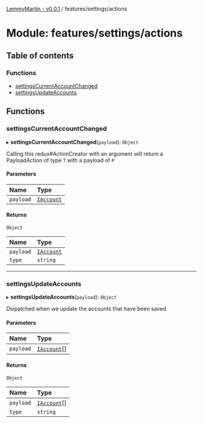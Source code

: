 [LemmyMartin - v0.0.1](../README.md) / features/settings/actions

# Module: features/settings/actions

## Table of contents

### Functions

- [settingsCurrentAccountChanged](features_settings_actions.md#settingscurrentaccountchanged)
- [settingsUpdateAccounts](features_settings_actions.md#settingsupdateaccounts)

## Functions

### settingsCurrentAccountChanged

▸ **settingsCurrentAccountChanged**(`payload`): `Object`

Calling this redux#ActionCreator with an argument will
return a PayloadAction of type `T` with a payload of `P`

#### Parameters

| Name | Type |
| :------ | :------ |
| `payload` | [`IAccount`](../interfaces/features_settings_types.IAccount.md) |

#### Returns

`Object`

| Name | Type |
| :------ | :------ |
| `payload` | [`IAccount`](../interfaces/features_settings_types.IAccount.md) |
| `type` | `string` |

___

### settingsUpdateAccounts

▸ **settingsUpdateAccounts**(`payload`): `Object`

Dsipatched when we update the accounts that have been saved.

#### Parameters

| Name | Type |
| :------ | :------ |
| `payload` | [`IAccount`](../interfaces/features_settings_types.IAccount.md)[] |

#### Returns

`Object`

| Name | Type |
| :------ | :------ |
| `payload` | [`IAccount`](../interfaces/features_settings_types.IAccount.md)[] |
| `type` | `string` |
